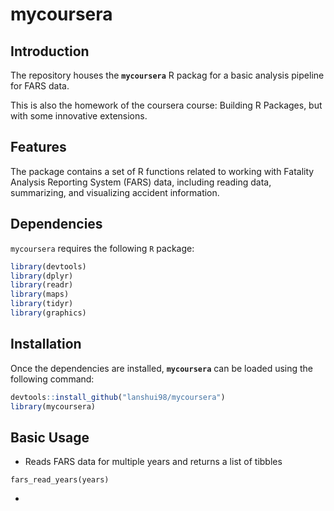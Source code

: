 # mycoursera

## Introduction
The repository houses the **`mycoursera`** R packag for a basic analysis pipeline for FARS data.

This is also the homework of the coursera course: Building R Packages, but with some innovative extensions.

## Features
The package contains a set of R functions related to working with Fatality Analysis Reporting System (FARS) data, including reading data, summarizing, and visualizing accident information.

## Dependencies
`mycoursera` requires the following `R` package:
```r
library(devtools)
library(dplyr)
library(readr)
library(maps)
library(tidyr)
library(graphics)
```

## Installation
Once the dependencies are installed, **`mycoursera`** can be loaded using the following command:
```r
devtools::install_github("lanshui98/mycoursera")
library(mycoursera)
```

## Basic Usage
* Reads FARS data for multiple years and returns a list of tibbles
```
fars_read_years(years)
```
* 

